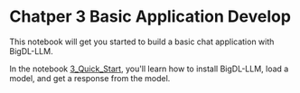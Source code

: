 # Chatper 3 Basic Application Develop

This notebook will get you started to build a basic chat application with BigDL-LLM. 

In the notebook [3_Quick_Start](./3_Quick_Start.ipynb), you'll learn how to install BigDL-LLM, load a model, and get a response from the model.
